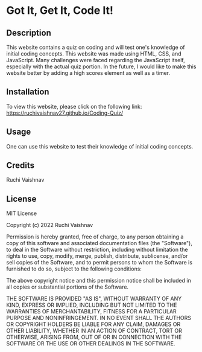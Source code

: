 # Got It, Get It, Code It!

## Description

This website contains a quiz on coding and will test one's knowledge of initial coding concepts.  This website was made using HTML, CSS, and JavaScript.  Many challenges were faced regarding the JavaScript itself, especially with the actual quiz portion.  In the future, I would like to make this website better by adding a high scores element as well as a timer.

## Installation

To view this website, please click on the following link: https://ruchivaishnav27.github.io/Coding-Quiz/

## Usage

One can use this website to test their knowledge of initial coding concepts.

## Credits

Ruchi Vaishnav

## License

MIT License

Copyright (c) 2022 Ruchi Vaishnav

Permission is hereby granted, free of charge, to any person obtaining a copy of this software and associated documentation files (the "Software"), to deal in the Software without restriction, including without limitation the rights to use, copy, modify, merge, publish, distribute, sublicense, and/or sell copies of the Software, and to permit persons to whom the Software is furnished to do so, subject to the following conditions:

The above copyright notice and this permission notice shall be included in all copies or substantial portions of the Software.

THE SOFTWARE IS PROVIDED "AS IS", WITHOUT WARRANTY OF ANY KIND, EXPRESS OR IMPLIED, INCLUDING BUT NOT LIMITED TO THE WARRANTIES OF MERCHANTABILITY, FITNESS FOR A PARTICULAR PURPOSE AND NONINFRINGEMENT. IN NO EVENT SHALL THE AUTHORS OR COPYRIGHT HOLDERS BE LIABLE FOR ANY CLAIM, DAMAGES OR OTHER LIABILITY, WHETHER IN AN ACTION OF CONTRACT, TORT OR OTHERWISE, ARISING FROM, OUT OF OR IN CONNECTION WITH THE SOFTWARE OR THE USE OR OTHER DEALINGS IN THE SOFTWARE.
